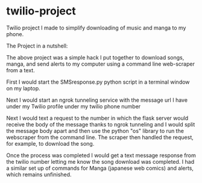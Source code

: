 # twilio-project
Twilio project I made to simplify downloading of music and manga to my phone. 

The Project in a nutshell: 

The above project was a simple hack I put together to download songs, manga, and send alerts to my computer using a command line web-scraper from a text.

First I would start the SMSresponse.py python script in a terminal window on my laptop. 

Next I would start an ngrok tunneling service with the message url I have under my Twilio profile under my twilio phone number

Next I would text a request to the number in which the flask server would receive the body of the message thanks to ngrok tunneling and I would split the message body apart and then use the python "os" library to run the webscraper from the command line. The scraper then handled the request, for example, to download the song. 

Once the process was completed I would get a text message response from the twilio number letting me know the song download was completed. I had a similar set up of commands for Manga (japanese web comics) and alerts, which remains unfinished.


